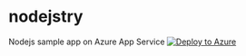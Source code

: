 # nodejstry
Nodejs sample app on Azure App Service
[![Deploy to Azure](https://azuredeploy.net/deploybutton.svg)](https://azuredeploy.net/)
